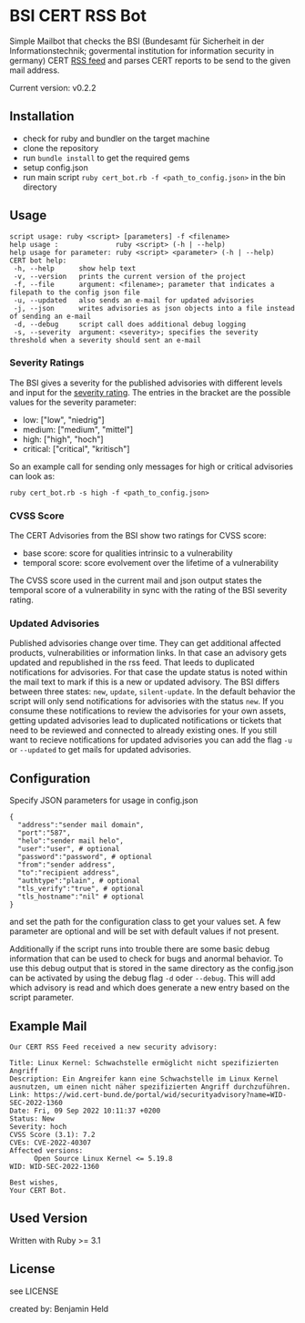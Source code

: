 # BSI CERT RSS Bot
Simple Mailbot that checks the BSI (Bundesamt für Sicherheit in der Informationstechnik; 
govermental institution for information security in germany) 
CERT [RSS feed](https://wid.cert-bund.de/content/public/securityAdvisory/rss) and 
parses CERT reports to be send to the given mail address.

Current version: v0.2.2

## Installation
* check for ruby and bundler on the target machine
* clone the repository
* run `bundle install` to get the required gems
* setup config.json
* run main script `ruby cert_bot.rb -f <path_to_config.json>` in the bin directory

## Usage
```
script usage: ruby <script> [parameters] -f <filename>
help usage :              ruby <script> (-h | --help)
help usage for parameter: ruby <script> <parameter> (-h | --help)
CERT bot help:
 -h, --help      show help text
 -v, --version   prints the current version of the project
 -f, --file      argument: <filename>; parameter that indicates a filepath to the config json file
 -u, --updated   also sends an e-mail for updated advisories
 -j, --json      writes advisories as json objects into a file instead of sending an e-mail
 -d, --debug     script call does additional debug logging
 -s, --severity  argument: <severity>; specifies the severity threshold when a severity should sent an e-mail
 ```

### Severity Ratings
The BSI gives a severity for the published advisories with different levels and input for the 
[severity rating](https://wid.cert-bund.de/portal/wid/fragenundantworten). The entries in the bracket
are the possible values for the severity parameter:
* low: ["low", "niedrig"]
* medium: ["medium", "mittel"]
* high: ["high", "hoch"]
* critical: ["critical", "kritisch"]

So an example call for sending only messages for high or critical advisories can look as:
```
ruby cert_bot.rb -s high -f <path_to_config.json>
```

### CVSS Score
The CERT Advisories from the BSI show two ratings for CVSS score:
* base score: score for qualities intrinsic to a vulnerability
* temporal score: score evolvement over the lifetime of a vulnerability

The CVSS score used in the current mail and json output states the temporal score of a vulnerability in sync with the rating of the BSI severity rating.

### Updated Advisories
Published advisories change over time. They can get additional affected products, vulnerabilities or information links. 
In that case an advisory gets updated and republished in the rss feed. That leeds to duplicated notifications for advisories.
For that case the update status is noted within the mail text to mark if this is a new or updated advisory.
The BSI differs between three states: `new`, `update`, `silent-update`. In the default behavior the script will only send notifications
for advisories with the status `new`. If you consume these notifications to review the advisories for your own assets, getting
updated advisories lead to duplicated notifications or tickets that need to be reviewed and connected to already existing ones.
If you still want to recieve notifications for updated advisories you can add the flag `-u` or `--updated` to get mails for
updated advisories.

## Configuration
Specify JSON parameters for usage in config.json
```
{
  "address":"sender mail domain",
  "port":"587",
  "helo":"sender mail helo",
  "user":"user", # optional
  "password":"password", # optional
  "from":"sender address",
  "to":"recipient address",
  "authtype":"plain", # optional
  "tls_verify":"true", # optional
  "tls_hostname":"nil" # optional
}
```
and set the path for the configuration class to get your values set. A few parameter are optional and will be set with default values if not present.

Additionally if the script runs into trouble there are some basic debug information that can be used to check for bugs and anormal behavior. To use this debug
output that is stored in the same directory as the config.json can be activated by using the debug flag `-d` oder `--debug`. This will add which advisory is
read and which does generate a new entry based on the script parameter.

## Example Mail
```
Our CERT RSS Feed received a new security advisory:

Title: Linux Kernel: Schwachstelle ermöglicht nicht spezifizierten Angriff
Description: Ein Angreifer kann eine Schwachstelle im Linux Kernel ausnutzen, um einen nicht näher spezifizierten Angriff durchzuführen.
Link: https://wid.cert-bund.de/portal/wid/securityadvisory?name=WID-SEC-2022-1360
Date: Fri, 09 Sep 2022 10:11:37 +0200
Status: New
Severity: hoch
CVSS Score (3.1): 7.2
CVEs: CVE-2022-40307
Affected versions:
      Open Source Linux Kernel <= 5.19.8
WID: WID-SEC-2022-1360

Best wishes,
Your CERT Bot.
```

## Used Version
Written with Ruby >= 3.1

## License
see LICENSE

created by: Benjamin Held
